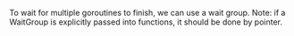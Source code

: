 
To wait for multiple goroutines to finish, we can use a wait group.
Note: if a WaitGroup is explicitly passed into functions, it should be done by pointer.